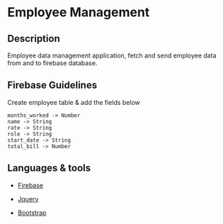 # Employee Management

## Description

Employee data management application, fetch and send employee data from and to firebase database.

## Firebase Guidelines

Create employee table & add the fields below

```
months_worked -> Number
name -> String
rate -> String
role -> String
start_date -> String
total_bill -> Number

```

## Languages & tools

- [Firebase](https://firebase.google.com/)

- [Jquery](https://jquery.com/)

- [Bootstrap](https://getbootstrap.com/)
